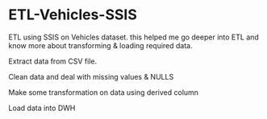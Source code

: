 # ETL-Vehicles-SSIS

ETL using SSIS on Vehicles dataset. this helped me go deeper into ETL and know more about transforming & loading required data.

Extract data from CSV file.

Clean data and deal with missing values & NULLS

Make some transformation on data using derived column

Load data into DWH
